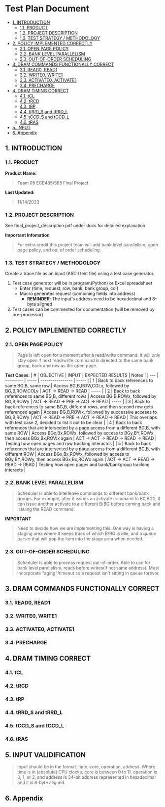 # Test Plan Document <!-- omit in toc -->
- [1. INTRODUCTION](#1-introduction)
  - [1.1. PRODUCT](#11-product)
  - [1.2. PROJECT DESCRIPTION](#12-project-description)
  - [1.3. TEST STRATEGY / METHODOLOGY](#13-test-strategy--methodology)
- [2. POLICY IMPLEMENTED CORRECTLY](#2-policy-implemented-correctly)
  - [2.1. OPEN PAGE POLICY](#21-open-page-policy)
  - [2.2. BANK LEVEL PARALLELISM](#22-bank-level-parallelism)
  - [2.3. OUT-OF-ORDER SCHEDULING](#23-out-of-order-scheduling)
- [3. DRAM COMMANDS FUNCTIONALLY CORRECT](#3-dram-commands-functionally-correct)
  - [3.1. READ0, READ1](#31-read0-read1)
  - [3.2. WRITE0, WRITE1](#32-write0-write1)
  - [3.3. ACTIVATE0, ACTIVATE1](#33-activate0-activate1)
  - [3.4. PRECHARGE](#34-precharge)
- [4. DRAM TIMING CORRECT](#4-dram-timing-correct)
  - [4.1. tCL](#41-tcl)
  - [4.2. tRCD](#42-trcd)
  - [4.3. tRP](#43-trp)
  - [4.4. tRRD\_S and tRRD\_L](#44-trrd_s-and-trrd_l)
  - [4.5. tCCD\_S and tCCD\_L](#45-tccd_s-and-tccd_l)
  - [4.6. tRAS](#46-tras)
- [5. INPUT](#5-input)
- [6. Appendix](#6-appendix)


## 1. INTRODUCTION

### 1.1. PRODUCT

**Product Name:** 
>Team 05 ECE485/585 Final Project

**Last Updated:** 
>11/14/2023

### 1.2. PROJECT DESCRIPTION

See final_project_description.pdf under docs for detailed explanation

**Important Infomation**
>For extra credit this project team will add bank level parallelism, open page policy, and out of order scheduling. 

### 1.3. TEST STRATEGY / METHODOLOGY

Create a trace file as an input (ASCII text file) using a test case generator.
1) Test case generator will be in program(Python) or Excel spreadsheet
   - Enter {time, request, row, bank, bank group, col}
   - Macro generates request (combining fields into address)
     - **REMINDER**: The input's address need to be hexadecimal and 8-byte aligned
2) Test cases can be commented for documentation (will be removed by pre-processor)

## 2. POLICY IMPLEMENTED CORRECTLY

### 2.1. OPEN PAGE POLICY
>Page is left open for a moment after a read/write command. It will only stay open if next read/write command is directed to the same bank group, bank and row as the open page. 

**Test Cases**:
| \#  | OBJECTIVE | INPUT | EXPECTED RESULTS | Notes |
| --- | --------- | ----- | ---------------- | ----- |
| 1   | Back to back references to same BG,B, same row | Access BG,B,ROW,COLx, followed by BG,B,ROW,COLy | ACT -> READ -> READ | ----- |
| 2   | Back to back references to same BG,B, different rows | Access BG,B,ROWx, followed by BG,B,ROWy | ACT -> READ -> PRE -> ACT -> READ | ----- |
| 3   | Back to back references to same BG,B, different rows, and then second row gets referenced again | Access BG,B,ROWx, followed by successive acceses to BG,B,ROWy | ACT -> READ -> PRE -> ACT -> READ -> READ | This overlaps with test case 2, decided to list it out to be clear |
| 4   | Back to back references that are intersected by a page access from a different BG,B, with same ROW | Access BGx,Bx,ROWx, followed by access to BGy,BY,ROWx, then access BGx,Bx,ROWx again | ACT -> ACT -> READ -> READ -> READ | Testing how open pages and row tracking interactcs |
| 5   | Back to back references that are intersected by a page access from a different BG,B, with different ROW | Access BGx,Bx,ROWx, followed by access to BGy,BY,ROWy, then access BGx,Bx,ROWx again | ACT -> ACT -> READ -> READ -> READ | Testing how open pages and bank/bankgroup tracking interacts |

### 2.2. BANK LEVEL PARALLELISM
>Scheduler is able to interleave commands to different bank/bank groups. For example, after it issues an activate command to B0,BG0, it can issue another activate to a different B/BG before coming back and issuing the READ command.

**IMPORTANT**
>Need to decide how we are implementing this. One way is having a staging area where it keeps track of which B/BG is idle, and a queue parser that will pop the item into the stage area when needed.

### 2.3. OUT-OF-ORDER SCHEDULING
>Scheduler is able to process request out-of-order. Able to use for bank level parallelism, reads before writes(if not same address). Must incorporate "aging"/timeout so a request isn't sitting in queue forever.

## 3. DRAM COMMANDS FUNCTIONALLY CORRECT
### 3.1. READ0, READ1
### 3.2. WRITE0, WRITE1
### 3.3. ACTIVATE0, ACTIVATE1
### 3.4. PRECHARGE

## 4. DRAM TIMING CORRECT
### 4.1. tCL
### 4.2. tRCD
### 4.3. tRP
### 4.4. tRRD_S and tRRD_L
### 4.5. tCCD_S and tCCD_L
### 4.6. tRAS

## 5. INPUT VALIDIFICATION
>Input should be in the format: time, core, operation, address. Where time is in (absolute) CPU clocks, core is between 0 to 11. operation is 0, 1, or 2, and address is 34-bit address represented in hexadecimal and it is 8-byte aligned. 

## 6. Appendix
